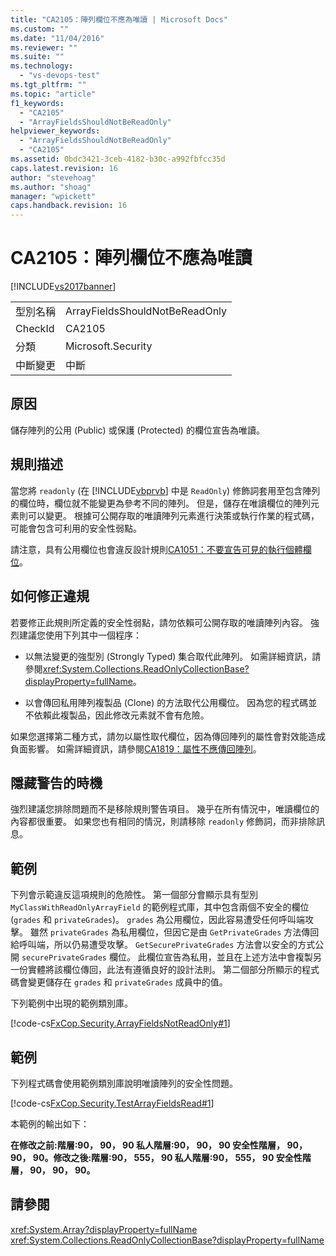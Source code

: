 ```yaml
---
title: "CA2105：陣列欄位不應為唯讀 | Microsoft Docs"
ms.custom: ""
ms.date: "11/04/2016"
ms.reviewer: ""
ms.suite: ""
ms.technology: 
  - "vs-devops-test"
ms.tgt_pltfrm: ""
ms.topic: "article"
f1_keywords: 
  - "CA2105"
  - "ArrayFieldsShouldNotBeReadOnly"
helpviewer_keywords: 
  - "ArrayFieldsShouldNotBeReadOnly"
  - "CA2105"
ms.assetid: 0bdc3421-3ceb-4182-b30c-a992fbfcc35d
caps.latest.revision: 16
author: "stevehoag"
ms.author: "shoag"
manager: "wpickett"
caps.handback.revision: 16
---
```

# CA2105：陣列欄位不應為唯讀
[!INCLUDE[vs2017banner](../code-quality/includes/vs2017banner.md)]

|||  
|-|-|  
|型別名稱|ArrayFieldsShouldNotBeReadOnly|  
|CheckId|CA2105|  
|分類|Microsoft.Security|  
|中斷變更|中斷|  
  
## 原因  
 儲存陣列的公用 \(Public\) 或保護 \(Protected\) 的欄位宣告為唯讀。  
  
## 規則描述  
 當您將 `readonly` \(在 [!INCLUDE[vbprvb](../code-quality/includes/vbprvb_md.md)] 中是 `ReadOnly`\) 修飾詞套用至包含陣列的欄位時，欄位就不能變更為參考不同的陣列。  但是，儲存在唯讀欄位的陣列元素則可以變更。  根據可公開存取的唯讀陣列元素進行決策或執行作業的程式碼，可能會包含可利用的安全性弱點。  
  
 請注意，具有公用欄位也會違反設計規則[CA1051：不要宣告可見的執行個體欄位](../code-quality/ca1051-do-not-declare-visible-instance-fields.md)。  
  
## 如何修正違規  
 若要修正此規則所定義的安全性弱點，請勿依賴可公開存取的唯讀陣列內容。  強烈建議您使用下列其中一個程序：  
  
-   以無法變更的強型別 \(Strongly Typed\) 集合取代此陣列。  如需詳細資訊，請參閱<xref:System.Collections.ReadOnlyCollectionBase?displayProperty=fullName>。  
  
-   以會傳回私用陣列複製品 \(Clone\) 的方法取代公用欄位。  因為您的程式碼並不依賴此複製品，因此修改元素就不會有危險。  
  
 如果您選擇第二種方式，請勿以屬性取代欄位，因為傳回陣列的屬性會對效能造成負面影響。  如需詳細資訊，請參閱[CA1819：屬性不應傳回陣列](../code-quality/ca1819-properties-should-not-return-arrays.md)。  
  
## 隱藏警告的時機  
 強烈建議您排除問題而不是移除規則警告項目。  幾乎在所有情況中，唯讀欄位的內容都很重要。  如果您也有相同的情況，則請移除 `readonly` 修飾詞，而非排除訊息。  
  
## 範例  
 下列會示範違反這項規則的危險性。  第一個部分會顯示具有型別 `MyClassWithReadOnlyArrayField` 的範例程式庫，其中包含兩個不安全的欄位 \(`grades` 和 `privateGrades`\)。  `grades` 為公用欄位，因此容易遭受任何呼叫端攻擊。  雖然 `privateGrades` 為私用欄位，但因它是由 `GetPrivateGrades` 方法傳回給呼叫端，所以仍易遭受攻擊。  `GetSecurePrivateGrades` 方法會以安全的方式公開 `securePrivateGrades` 欄位。  此欄位宣告為私用，並且在上述方法中會複製另一份實體將該欄位傳回，此法有遵循良好的設計法則。  第二個部分所顯示的程式碼會變更儲存在 `grades` 和 `privateGrades` 成員中的值。  
  
 下列範例中出現的範例類別庫。  
  
 [!code-cs[FxCop.Security.ArrayFieldsNotReadOnly#1](../code-quality/codesnippet/CSharp/ca2105-array-fields-should-not-be-read-only_1.cs)]  
  
## 範例  
 下列程式碼會使用範例類別庫說明唯讀陣列的安全性問題。  
  
 [!code-cs[FxCop.Security.TestArrayFieldsRead#1](../code-quality/codesnippet/CSharp/ca2105-array-fields-should-not-be-read-only_2.cs)]  
  
 本範例的輸出如下：  
  
  **在修改之前:階層:90， 90， 90 私人階層:90， 90， 90 安全性階層， 90， 90， 90。修改之後:階層:90， 555， 90 私人階層:90， 555， 90 安全性階層， 90， 90， 90。**   
## 請參閱  
 <xref:System.Array?displayProperty=fullName>   
 <xref:System.Collections.ReadOnlyCollectionBase?displayProperty=fullName>
